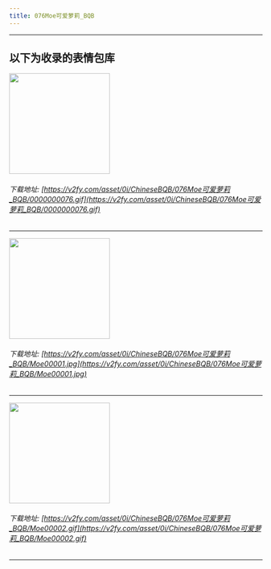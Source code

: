 ```yaml
---
title: 076Moe可爱萝莉_BQB
---
```


------
## 以下为收录的表情包库

<!-- more -->

<img height='200px' style='height:200px;'  src='https://v2fy.com/asset/0i/ChineseBQB/076Moe可爱萝莉_BQB/0000000076.gif' data-original='https://v2fy.com/asset/0i/ChineseBQB/076Moe可爱萝莉_BQB/0000000076.gif' /><br/><h6>下载地址: [https://v2fy.com/asset/0i/ChineseBQB/076Moe可爱萝莉_BQB/0000000076.gif](https://v2fy.com/asset/0i/ChineseBQB/076Moe可爱萝莉_BQB/0000000076.gif)</h6><hr/><img height='200px' style='height:200px;'  src='https://v2fy.com/asset/0i/ChineseBQB/076Moe可爱萝莉_BQB/Moe00001.jpg' data-original='https://v2fy.com/asset/0i/ChineseBQB/076Moe可爱萝莉_BQB/Moe00001.jpg' /><br/><h6>下载地址: [https://v2fy.com/asset/0i/ChineseBQB/076Moe可爱萝莉_BQB/Moe00001.jpg](https://v2fy.com/asset/0i/ChineseBQB/076Moe可爱萝莉_BQB/Moe00001.jpg)</h6><hr/><img height='200px' style='height:200px;'  src='https://v2fy.com/asset/0i/ChineseBQB/076Moe可爱萝莉_BQB/Moe00002.gif' data-original='https://v2fy.com/asset/0i/ChineseBQB/076Moe可爱萝莉_BQB/Moe00002.gif' /><br/><h6>下载地址: [https://v2fy.com/asset/0i/ChineseBQB/076Moe可爱萝莉_BQB/Moe00002.gif](https://v2fy.com/asset/0i/ChineseBQB/076Moe可爱萝莉_BQB/Moe00002.gif)</h6><hr/>